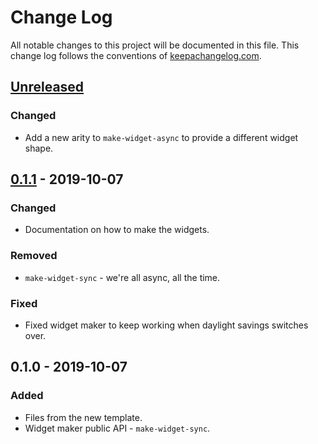 # Change Log
All notable changes to this project will be documented in this file. This change log follows the conventions of [keepachangelog.com](http://keepachangelog.com/).

## [Unreleased]
### Changed
- Add a new arity to `make-widget-async` to provide a different widget shape.

## [0.1.1] - 2019-10-07
### Changed
- Documentation on how to make the widgets.

### Removed
- `make-widget-sync` - we're all async, all the time.

### Fixed
- Fixed widget maker to keep working when daylight savings switches over.

## 0.1.0 - 2019-10-07
### Added
- Files from the new template.
- Widget maker public API - `make-widget-sync`.

[Unreleased]: https://github.com/your-name/core/compare/0.1.1...HEAD
[0.1.1]: https://github.com/your-name/core/compare/0.1.0...0.1.1
